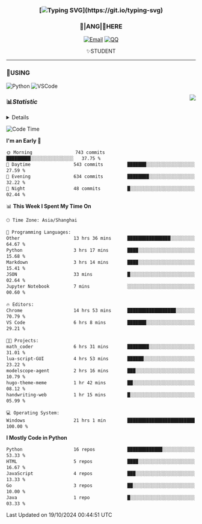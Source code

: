<div align="center">


### [![Typing SVG](https://readme-typing-svg.herokuapp.com?size=25&duration=2500&color=8C43EA&vCenter=true&width=200&height=40&lines=%F0%9F%8C%B1ANGJustinl%F0%9F%8C%B1+!)](https://git.io/typing-svg)


### 🥛|**ANG**|🥛HERE



[![Email](https://img.shields.io/badge/Email-ANGJustin@163.com-6A5ACD?style=flat-square&logoColor=fff)](mailto:ANGJustinl@163.com)
[![QQ](https://img.shields.io/badge/QQ-77139032-98FB98?style=flat-square&logoColor=fff)](https://qm.qq.com/cgi-bin/qm/qr?k=mcs-cON_aPNfc3hO8-H7lWJHDX-5nKr7&noverify=0)




✨STUDENT 

</div>

---

### 🎨USING

![Python](https://img.shields.io/badge/-Python-blue?style=flat-square&logo=Python&logoColor=fff)
![VSCode](https://img.shields.io/badge/-VSCode-blue?style=flat-square&logo=visualstudiocode&logoColor=fff)


<a href="#">
  <img align="right" src="https://github-readme-stats.vercel.app/api?username=ANGJustinl&count_private=true&show_icons=true&hide_border=true&bg_color=15,f2f7fd,E0EAFC" />
</a>




### 📊*Statistic* 

<details>

<p align="center">
   <img src="github-metrics.svg" alt="typing-svg">
</p>

[![Github activity graph](https://github-readme-activity-graph.angforever.top/graph?username=ANGJustinl&theme=dracula)](https://github.com/ANGJustinl/ANGJustinl)
![image](https://github.com/ANGJustinl/ANGJustinl/assets/96008766/f6c957b8-b907-482a-8804-4c1f944d4b60)
</details>

<!--START_SECTION:waka-->
![Code Time](http://img.shields.io/badge/Code%20Time-348%20hrs%2048%20mins-blue)

**I'm an Early 🐤** 

```text
🌞 Morning                743 commits         █████████░░░░░░░░░░░░░░░░   37.75 % 
🌆 Daytime                543 commits         ███████░░░░░░░░░░░░░░░░░░   27.59 % 
🌃 Evening                634 commits         ████████░░░░░░░░░░░░░░░░░   32.22 % 
🌙 Night                  48 commits          █░░░░░░░░░░░░░░░░░░░░░░░░   02.44 % 
```


📊 **This Week I Spent My Time On** 

```text
🕑︎ Time Zone: Asia/Shanghai

💬 Programming Languages: 
Other                    13 hrs 36 mins      ████████████████░░░░░░░░░   64.67 % 
Python                   3 hrs 17 mins       ████░░░░░░░░░░░░░░░░░░░░░   15.68 % 
Markdown                 3 hrs 14 mins       ████░░░░░░░░░░░░░░░░░░░░░   15.41 % 
JSON                     33 mins             █░░░░░░░░░░░░░░░░░░░░░░░░   02.64 % 
Jupyter Notebook         7 mins              ░░░░░░░░░░░░░░░░░░░░░░░░░   00.60 % 

🔥 Editors: 
Chrome                   14 hrs 53 mins      ██████████████████░░░░░░░   70.79 % 
VS Code                  6 hrs 8 mins        ███████░░░░░░░░░░░░░░░░░░   29.21 % 

🐱‍💻 Projects: 
math_coder               6 hrs 31 mins       ████████░░░░░░░░░░░░░░░░░   31.01 % 
lua-script-GUI           4 hrs 53 mins       ██████░░░░░░░░░░░░░░░░░░░   23.22 % 
modelscope-agent         2 hrs 16 mins       ███░░░░░░░░░░░░░░░░░░░░░░   10.79 % 
hugo-theme-meme          1 hr 42 mins        ██░░░░░░░░░░░░░░░░░░░░░░░   08.12 % 
handwriting-web          1 hr 15 mins        █░░░░░░░░░░░░░░░░░░░░░░░░   05.99 % 

💻 Operating System: 
Windows                  21 hrs 1 min        █████████████████████████   100.00 % 
```

**I Mostly Code in Python** 

```text
Python                   16 repos            █████████████░░░░░░░░░░░░   53.33 % 
HTML                     5 repos             ████░░░░░░░░░░░░░░░░░░░░░   16.67 % 
JavaScript               4 repos             ███░░░░░░░░░░░░░░░░░░░░░░   13.33 % 
Go                       3 repos             ██░░░░░░░░░░░░░░░░░░░░░░░   10.00 % 
Java                     1 repo              █░░░░░░░░░░░░░░░░░░░░░░░░   03.33 % 
```




 Last Updated on 19/10/2024 00:44:51 UTC
<!--END_SECTION:waka-->
